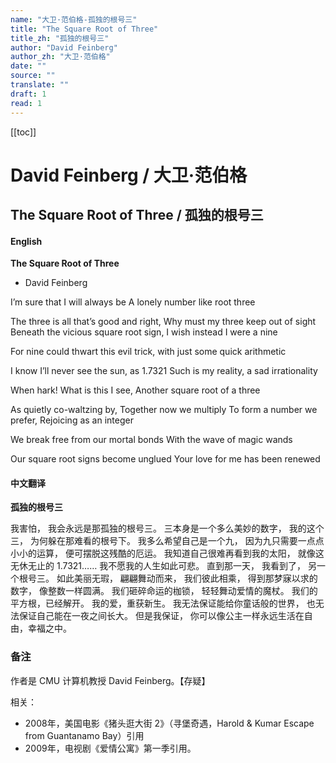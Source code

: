```yaml
---
name: "大卫·范伯格-孤独的根号三"
title: "The Square Root of Three"
title_zh: "孤独的根号三"
author: "David Feinberg"
author_zh: "大卫·范伯格"
date: ""
source: ""
translate: ""
draft: 1
read: 1
---
```


[[toc]]

# David Feinberg / 大卫·范伯格

## The Square Root of Three / 孤独的根号三

<!-- tabs:start -->

#### **English**

**The Square Root of Three**
- David Feinberg

I’m sure that I will always be
A lonely number like root three

The three is all that’s good and right,
Why must my three keep out of sight
Beneath the vicious square root sign,
I wish instead I were a nine

For nine could thwart this evil trick,
with just some quick arithmetic

I know I’ll never see the sun, as 1.7321
Such is my reality, a sad irrationality

When hark! What is this I see,
Another square root of a three

As quietly co-waltzing by,
Together now we multiply
To form a number we prefer,
Rejoicing as an integer

We break free from our mortal bonds
With the wave of magic wands

Our square root signs become unglued
Your love for me has been renewed

#### **中文翻译**

**孤独的根号三**

我害怕，
我会永远是那孤独的根号三。
三本身是一个多么美妙的数字，
我的这个三，
为何躲在那难看的根号下。
我多么希望自己是一个九，
因为九只需要一点点小小的运算，
便可摆脱这残酷的厄运。
我知道自己很难再看到我的太阳，
就像这无休无止的
1.7321……
我不愿我的人生如此可悲。
直到那一天，
我看到了，
另一个根号三。
如此美丽无瑕，
翩翩舞动而来，
我们彼此相乘，
得到那梦寐以求的数字，
像整数一样圆满。
我们砸碎命运的枷锁，
轻轻舞动爱情的魔杖。
我们的平方根，已经解开。
我的爱，重获新生。
我无法保证能给你童话般的世界，
也无法保证自己能在一夜之间长大。
但是我保证，
你可以像公主一样永远生活在自由，幸福之中。

<!-- tabs:end -->

### 备注

作者是 CMU 计算机教授 David Feinberg。【存疑】

相关：
- 2008年，美国电影《猪头逛大街 2》（寻堡奇遇，Harold & Kumar Escape from Guantanamo Bay）引用
- 2009年，电视剧《爱情公寓》第一季引用。
